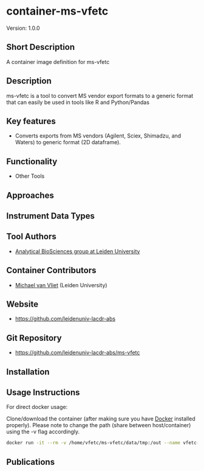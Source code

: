 # container-ms-vfetc
Version: 1.0.0

## Short Description

A container image definition for ms-vfetc

## Description

ms-vfetc is a tool to convert MS vendor export formats to a generic format that can easily be used in tools like R and Python/Pandas 

## Key features

- Converts exports from MS vendors (Agilent, Sciex, Shimadzu, and Waters) to generic format (2D dataframe).

## Functionality

- Other Tools

## Approaches
  
## Instrument Data Types

## Tool Authors

- [Analytical BioSciences group at Leiden University](http://analyticalbiosciences.nl/)

## Container Contributors

- [Michael van Vliet](https://github.com/orgs/leidenuniv-lacdr-abs/people/michaelvanvliet) (Leiden University)

## Website

- https://github.com/leidenuniv-lacdr-abs


## Git Repository

- https://github.com/leidenuniv-lacdr-abs/ms-vfetc

## Installation 

## Usage Instructions

For direct docker usage:

Clone/download the container (after making sure you have [Docker](https://www.docker.com/products) installed properly). Please note to change the path (share between host/container) using the -v flag accordingly.

```bash
docker run -it --rm -v /home/vfetc/ms-vfetc/data/tmp:/out --name vfetc-running vfetc files=data/vendor/agilent/example_batch1.txt,data/vendor/agilent/example_batch2.txt outputfile=/out/agilent.txt 
```

## Publications
